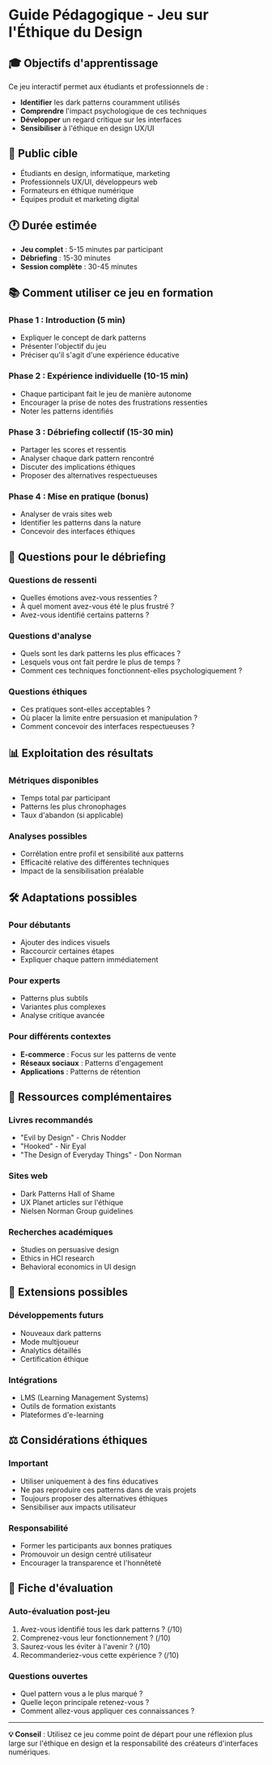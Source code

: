 # Guide Pédagogique - Jeu sur l'Éthique du Design

## 🎓 Objectifs d'apprentissage

Ce jeu interactif permet aux étudiants et professionnels de :

- **Identifier** les dark patterns couramment utilisés
- **Comprendre** l'impact psychologique de ces techniques
- **Développer** un regard critique sur les interfaces
- **Sensibiliser** à l'éthique en design UX/UI

## 👥 Public cible

- Étudiants en design, informatique, marketing
- Professionnels UX/UI, développeurs web
- Formateurs en éthique numérique
- Équipes produit et marketing digital

## 🕐 Durée estimée

- **Jeu complet** : 5-15 minutes par participant
- **Débriefing** : 15-30 minutes
- **Session complète** : 30-45 minutes

## 📚 Comment utiliser ce jeu en formation

### Phase 1 : Introduction (5 min)

- Expliquer le concept de dark patterns
- Présenter l'objectif du jeu
- Préciser qu'il s'agit d'une expérience éducative

### Phase 2 : Expérience individuelle (10-15 min)

- Chaque participant fait le jeu de manière autonome
- Encourager la prise de notes des frustrations ressenties
- Noter les patterns identifiés

### Phase 3 : Débriefing collectif (15-30 min)

- Partager les scores et ressentis
- Analyser chaque dark pattern rencontré
- Discuter des implications éthiques
- Proposer des alternatives respectueuses

### Phase 4 : Mise en pratique (bonus)

- Analyser de vrais sites web
- Identifier les patterns dans la nature
- Concevoir des interfaces éthiques

## 🎯 Questions pour le débriefing

### Questions de ressenti

- Quelles émotions avez-vous ressenties ?
- À quel moment avez-vous été le plus frustré ?
- Avez-vous identifié certains patterns ?

### Questions d'analyse

- Quels sont les dark patterns les plus efficaces ?
- Lesquels vous ont fait perdre le plus de temps ?
- Comment ces techniques fonctionnent-elles psychologiquement ?

### Questions éthiques

- Ces pratiques sont-elles acceptables ?
- Où placer la limite entre persuasion et manipulation ?
- Comment concevoir des interfaces respectueuses ?

## 📊 Exploitation des résultats

### Métriques disponibles

- Temps total par participant
- Patterns les plus chronophages
- Taux d'abandon (si applicable)

### Analyses possibles

- Corrélation entre profil et sensibilité aux patterns
- Efficacité relative des différentes techniques
- Impact de la sensibilisation préalable

## 🛠️ Adaptations possibles

### Pour débutants

- Ajouter des indices visuels
- Raccourcir certaines étapes
- Expliquer chaque pattern immédiatement

### Pour experts

- Patterns plus subtils
- Variantes plus complexes
- Analyse critique avancée

### Pour différents contextes

- **E-commerce** : Focus sur les patterns de vente
- **Réseaux sociaux** : Patterns d'engagement
- **Applications** : Patterns de rétention

## 📖 Ressources complémentaires

### Livres recommandés

- "Evil by Design" - Chris Nodder
- "Hooked" - Nir Eyal
- "The Design of Everyday Things" - Don Norman

### Sites web

- Dark Patterns Hall of Shame
- UX Planet articles sur l'éthique
- Nielsen Norman Group guidelines

### Recherches académiques

- Studies on persuasive design
- Ethics in HCI research
- Behavioral economics in UI design

## 🚀 Extensions possibles

### Développements futurs

- Nouveaux dark patterns
- Mode multijoueur
- Analytics détaillés
- Certification éthique

### Intégrations

- LMS (Learning Management Systems)
- Outils de formation existants
- Plateformes d'e-learning

## ⚖️ Considérations éthiques

### Important

- Utiliser uniquement à des fins éducatives
- Ne pas reproduire ces patterns dans de vrais projets
- Toujours proposer des alternatives éthiques
- Sensibiliser aux impacts utilisateur

### Responsabilité

- Former les participants aux bonnes pratiques
- Promouvoir un design centré utilisateur
- Encourager la transparence et l'honnêteté

## 📝 Fiche d'évaluation

### Auto-évaluation post-jeu

1. Avez-vous identifié tous les dark patterns ? (/10)
2. Comprenez-vous leur fonctionnement ? (/10)
3. Saurez-vous les éviter à l'avenir ? (/10)
4. Recommanderiez-vous cette expérience ? (/10)

### Questions ouvertes

- Quel pattern vous a le plus marqué ?
- Quelle leçon principale retenez-vous ?
- Comment allez-vous appliquer ces connaissances ?

---

**💡 Conseil** : Utilisez ce jeu comme point de départ pour une réflexion plus large sur l'éthique en design et la responsabilité des créateurs d'interfaces numériques.
